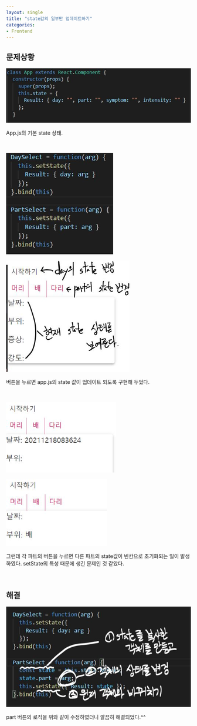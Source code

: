 ```yaml
---
layout: single
title: "state값의 일부만 업데이트하기"
categories:
- Frontend
---
```


## 문제상황

![1218-D1](https://raw.githubusercontent.com/BackFoxx/BackFoxx.github.io/master/_image/1218-D1.JPG)

App.js의 기본 state 상태.

&nbsp;

![1218-D5](https://raw.githubusercontent.com/BackFoxx/BackFoxx.github.io/master/_image/1218-D5.JPG)

![1218D2](https://raw.githubusercontent.com/BackFoxx/BackFoxx.github.io/master/_image/1218D2.JPG)

버튼을 누르면 app.js의 state 값이 업데이트 되도록 구현해 두었다.

&nbsp;

![1218-D3](https://raw.githubusercontent.com/BackFoxx/BackFoxx.github.io/master/_image/1218-D3.JPG)

![1218-D4](https://raw.githubusercontent.com/BackFoxx/BackFoxx.github.io/master/_image/1218-D4.JPG)

그런데 각 파트의 버튼을 누르면
다른 파트의 state값이 빈칸으로 초기화되는 일이 발생하였다.
setState의 특성 때문에 생긴 문제인 것 같았다.

&nbsp;

## 해결

![1218-D6](https://raw.githubusercontent.com/BackFoxx/BackFoxx.github.io/master/_image/1218-D6.JPG)

part 버튼의 로직을 위와 같이 수정하였더니
깔끔히 해결되었다.^^
